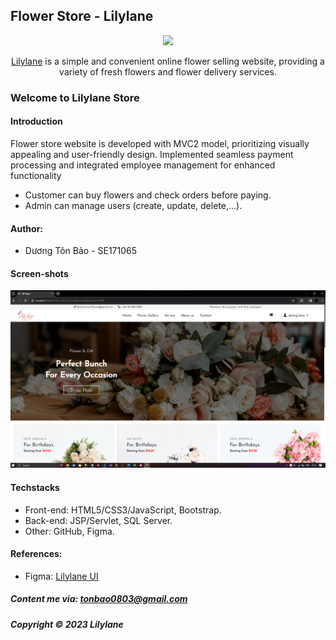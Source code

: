 ## Flower Store - Lilylane

<div align="center">
    <img style="width: 500px;" src="https://media.discordapp.net/attachments/1181653924411875430/1181654064275136572/image.png?ex=6581d81a&is=656f631a&hm=6258a22029e2435b3b1bd43a2b967d05d1c201b25f695d98864981d79694894b&=&format=webp&quality=lossless" />
    <p><a href="https://fservices.vercel.app/">Lilylane</a> is a simple and convenient online flower selling website, providing a variety of fresh flowers and flower delivery services.</p>
</div>



### Welcome to  Lilylane Store


#### Introduction

Flower store website is developed with MVC2 model, prioritizing visually appealing and user-friendly design. Implemented seamless payment processing and integrated employee management for enhanced functionality
+ Customer can buy flowers and check orders before paying.
+ Admin can manage users (create, update, delete,...).


#### Author:
- Dương Tôn Bảo - SE171065


#### Screen-shots

![Lilylane introduction](https://github.com/duongbao0803/flowerstore/blob/main/screenshots/flowerstore.png?raw=true)



#### Techstacks

- Front-end: HTML5/CSS3/JavaScript, Bootstrap.
- Back-end: JSP/Servlet, SQL Server.
- Other: GitHub, Figma.

#### References:
- Figma: [Lilylane UI](https://www.figma.com/file/A9PMzVANLpEjgcsLpBJM5o/Lily-Lane)




##### Content me via: tonbao0803@gmail.com

##### Copyright &#169; 2023 Lilylane
